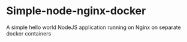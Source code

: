 # Simple-node-nginx-docker
A simple hello world NodeJS application running on Nginx on separate docker containers
